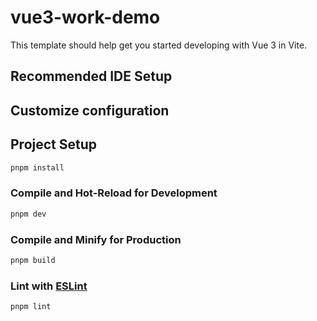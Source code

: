 # vue3-work-demo

This template should help get you started developing with Vue 3 in Vite.

## Recommended IDE Setup


## Customize configuration


## Project Setup

```sh
pnpm install
```

### Compile and Hot-Reload for Development

```sh
pnpm dev
```

### Compile and Minify for Production

```sh
pnpm build
```

### Lint with [ESLint](https://eslint.org/)

```sh
pnpm lint
```
